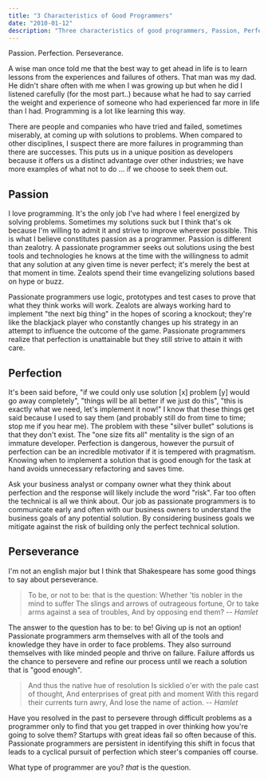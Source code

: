 ```yaml
---
title: "3 Characteristics of Good Programmers"
date: "2010-01-12"
description: "Three characteristics of good programmers, Passion, Perfection, and Perseverance."
---
```


<aside class="tldr">
Passion. Perfection. Perseverance.
</aside>

A wise man once told me that the best way to get ahead in life is to learn
lessons from the experiences and failures of others. That man was my dad. He
didn't share often with me when I was growing up but when he did I listened
carefully (for the most part..) because what he had to say carried the weight
and experience of someone who had experienced far more in life than I had.
Programming is a lot like learning this way.

There are people and companies who have tried and failed, sometimes miserably, at coming up with solutions to problems. When compared to other disciplines, I suspect there are more failures in programming than there are successes. This puts us in a unique position as developers because it offers us a distinct advantage over other industries; we have more examples of what not to do ... if we choose to seek them out.

## Passion

I love programming. It's the only job I've had where I feel energized by solving
problems. Sometimes my solutions suck but I think that's ok because I'm willing
to admit it and strive to improve wherever possible. This is what I believe
constitutes passion as a programmer. Passion is different than zealotry. A
passionate programmer seeks out solutions using the best tools and technologies
he knows at the time with the willingness to admit that any solution at any
given time is never perfect; it's merely the best at that moment in time.
Zealots spend their time evangelizing solutions based on hype or buzz.

Passionate programmers use logic, prototypes and test cases to prove that what
they think works will work. Zealots are always working hard to implement "the
next big thing" in the hopes of scoring a knockout; they're like the blackjack
player who constantly changes up his strategy in an attempt to influence the
outcome of the game. Passionate programmers realize that perfection is
unattainable but they still strive to attain it with care.

## Perfection

It's been said before, "if we could only use solution [x] problem [y] would go
away completely", "things will be all better if we just do this", "this is
exactly what we need, let's implement it now!" I know that these things get said
because I used to say them (and probably still do from time to time; stop me if
you hear me). The problem with these "silver bullet" solutions is that they
don't exist. The "one size fits all" mentality is the sign of an immature
developer. Perfection is dangerous, however the pursuit of perfection can be an
incredible motivator if it is tempered with pragmatism. Knowing when to
implement a solution that is good enough for the task at hand avoids unnecessary
refactoring and saves time.

Ask your business analyst or company owner what they think about perfection and
the response will likely include the word "risk". Far too often the technical is
all we think about. Our job as passionate programmers is to communicate early
and often with our business owners to understand the business goals of any
potential solution. By considering business goals we mitigate against the risk
of building only the perfect technical solution.

## Perseverance

I'm not an english major but I think that Shakespeare has some good things to
say about perseverance.

> To be, or not to be: that is the question:
> Whether 'tis nobler in the mind to suffer
> The slings and arrows of outrageous fortune,
> Or to take arms against a sea of troubles,
> And by opposing end them?
> -- *Hamlet*

The answer to the question has to be: to be! Giving up is not an option!
Passionate programmers arm themselves with all of the tools and knowledge they
have in order to face problems. They also surround themselves with like minded
people and thrive on failure. Failure affords us the chance to persevere and
refine our process until we reach a solution that is "good enough".

> And thus the native hue of resolution
> Is sicklied o'er with the pale cast of thought,
> And enterprises of great pith and moment
> With this regard their currents turn awry,
> And lose the name of action.
> -- *Hamlet*

Have you resolved in the past to persevere through difficult problems as a
programmer only to find that you get trapped in over thinking how you're going
to solve them? Startups with great ideas fail so often because of this.
Passionate programmers are persistent in identifying this shift in focus that
leads to a cyclical pursuit of perfection which steer's companies off course.

What type of programmer are you? *that* is the question.
